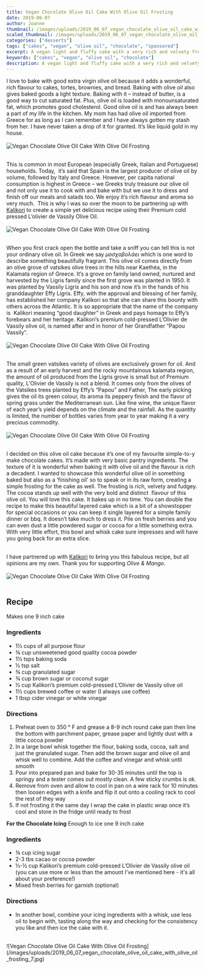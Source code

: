 ```yaml
---
title: Vegan Chocolate Olive Oil Cake With Olive Oil Frosting
date: 2019-06-07
author: Joanne
thumbnail: /images/uploads/2019_06_07_vegan_chocolate_olive_oil_cake_with_olive_oil_frosting_1.jpg
scaled_thumbnail: /images/uploads/2019_06_07_vegan_chocolate_olive_oil_cake_with_olive_oil_frosting_0.jpg
categories: ["desserts"]
tags: ["cakes", "vegan", "olive oil", "chocolate", "sponsored"]
excerpt: A vegan light and fluffy cake with a very rich and velvety frosting
keywords: ["cakes", "vegan", "olive oil", "chocolate"]
description: A vegan light and fluffy cake with a very rich and velvety frosting
---
```


I love to bake with good extra virgin olive oil because it adds a wonderful, rich flavour to cakes, tortes, brownies, and bread. Baking with olive oil also gives baked goods a light texture. Baking with it – instead of butter, is a good way to cut saturated fat. Plus, olive oil is loaded with monounsaturated fat, which promotes good cholesterol. Good olive oil is and has always been a part of my life in the kitchen. My mom has had olive oil imported from Greece for as long as I can remember and I have always gotten my stash from her. I have never taken a drop of it for granted. It’s like liquid gold in my house.
</br>
</br>
![Vegan Chocolate Olive Oil Cake With Olive Oil Frosting](/images/uploads/2019_06_07_vegan_chocolate_olive_oil_cake_with_olive_oil_frosting_2.jpg)
</br>
</br>

 This is common in most European (especially Greek, Italian and Portuguese) households. Today,  it’s said that Spain is the largest producer of olive oil by volume, followed by Italy and Greece. However, per capita national consumption is highest in Greece – we Greeks truly treasure our olive oil and not only use it to cook with and bake with but we use it to dress and finish off our meals and salads too. We enjoy it’s rich flavour and aroma so very much.  This is why I was so over the moon to be partnering up with <span class="highlight"><a rel="nofollow" href="http://kalikori.com/">Kalikori</a></span> to create a simple yet delicious recipe using their Premium cold pressed L’olivier de Vassily Olive Oil.
 </br>
</br>
![Vegan Chocolate Olive Oil Cake With Olive Oil Frosting](/images/uploads/2019_06_07_vegan_chocolate_olive_oil_cake_with_olive_oil_frosting_3.jpg)
</br>
</br>

When you first crack open the bottle and take a sniff you can tell this is not your ordinary olive oil. In Greek we say _μοσχοβολάει_ which is one word to describe something beautifully fragrant. This olive oil comes directly from an olive grove of vatsikes olive trees in the hills near Kaethéa, in the Kalamata region of Greece. It’s a grove on family land owned, nurtured and harvested by the Ligris family since the first grove was planted in 1950. It was planted by Vassily Ligris and his son and now it’s in the hands of his granddaughter Effy Ligris. Effy, with the approval and blessing of her family, has established her company Kalikori so that she can share this bounty with others across the Atlantic. It is so appropriate that the name of the company is  Kalikori meaning “good daughter” in Greek and pays homage to Effy’s forebears and her heritage. Kalikori’s premium cold-pressed L’Olivier de Vassily olive oil, is named after and in honor of her Grandfather “Papou Vassily”.
</br>
</br>
![Vegan Chocolate Olive Oil Cake With Olive Oil Frosting](/images/uploads/2019_06_07_vegan_chocolate_olive_oil_cake_with_olive_oil_frosting_4.jpg)
</br>
</br>

The small green vatsikes variety of olives are exclusively grown for oil. And as a result of an early harvest and the rocky mountainous kalamata region, the amount of oil produced from the Ligris grove is small but of Premium quality, L'Olivier de Vassily is not a blend. It comes only from the olives of the Vatsikes trees planted by Effy’s “Papou” and Father, The early picking gives the oil its green colour, its aroma its peppery finish and the flavor of spring grass under the Mediterranean sun. Like fine wine, the unique flavor of each year’s yield depends on the climate and the rainfall. As the quantity is limited, the number of bottles varies from year to year making it a very precious commodity.
</br>
</br>
![Vegan Chocolate Olive Oil Cake With Olive Oil Frosting](/images/uploads/2019_06_07_vegan_chocolate_olive_oil_cake_with_olive_oil_frosting_5.jpg)
</br>
</br>

I decided on this olive oil cake because it’s one of my favourite simple-to-y make chocolate cakes. It’s made with very basic pantry ingredients. The texture of it is wonderful when baking it with olive oil and the flavour is rich a decadent. I wanted to showcase this wonderful olive oil in something baked but also as a ‘finishing oil’ so to speak or in its raw form, creating a simple frosting for the cake as well. The frosting is rich, velvety and fudgey. The cocoa stands up well with the very bold and distinct  flavour of this olive oil. You will love this cake. It bakes up in no time. You can double the recipe to make this beautiful layered cake which is a bit of a showstopper for special occasions or you can keep it single layered for a simple family dinner or bbq. It doesn’t take much to dress it. Pile on fresh berries and you can even dust a little powdered sugar or cocoa for a little something extra. With very little effort, this bowl and whisk cake sure impresses and will have you going back for an extra slice.
</br>
</br>

I have partnered up with <span class="highlight"><a rel="nofollow" href="http://kalikori.com/">Kalikori</a></span> to bring you this fabulous recipe, but all opinions are my own. Thank you for supporting _Olive & Mango_.
</br>
</br>
![Vegan Chocolate Olive Oil Cake With Olive Oil Frosting](/images/uploads/2019_06_07_vegan_chocolate_olive_oil_cake_with_olive_oil_frosting_6.jpg)
</br>
</br>

## Recipe
Makes one 9 inch cake
</br>

### Ingredients

* <span itemprop="ingredients"> 1½ cups of all purpose flour</span>
* <span itemprop="ingredients"> ¾ cup unsweetened good quality cocoa powder</span>
* <span itemprop="ingredients"> 1½ tsps baking soda</span>
* <span itemprop="ingredients"> ½ tsp salt</span>
* <span itemprop="ingredients"> ¾ cup granulated sugar</span>
* <span itemprop="ingredients"> ¾ cup brown sugar or coconut sugar</span>
* <span itemprop="ingredients"> ½ cup Kalikori’s premium cold-pressed L’Olivier de Vassily olive oil</span>
* <span itemprop="ingredients"> 1½ cups brewed coffee or water (I always use coffee)</span>
* <span itemprop="ingredients"> 1 tbsp cider vinegar or white vinegar</span>

### Directions

1. Preheat oven to 350 ° F and grease a 8-9 inch round cake pan then line the bottom with parchment paper, grease paper and lightly dust with a little cocoa powder
2. In a large bowl whisk together the flour, baking soda, cocoa, salt and just the granulated sugar. Then add the brown sugar and olive oil and whisk well to combine. Add the coffee and vinegar and whisk until smooth
3. Pour into prepared pan and bake for 30-35 minutes until the top is springy and a tester comes out mostly clean. A few sticky crumbs is ok.
4. Remove from oven and allow to cool in pan on a wire rack for 10 minutes then loosen edges with a knife and flip it out onto a cooling rack to cool the rest of they way
5. If not frosting it the same day I wrap the cake in plastic wrap once it’s cool and store in the fridge until ready to frost 

__For the Chocolate Icing__
Enough to ice one 9 inch cake 
</br>

### Ingredients

* <span itemprop="ingredients">&frac34; cup icing sugar </span>
* <span itemprop="ingredients">2-3 tbs cacao or cocoa powder</span>
* <span itemprop="ingredients">&frac13;-&frac12; cup Kalikori’s premium cold-pressed L’Olivier de Vassily olive oil (you can use more or less than the amount I've mentioned here - it's all about your preference!)</span>
* <span itemprop="ingredients">Mixed fresh berries for garnish (optional) </span>

### Directions

* In another bowl, combine your icing ingredients with a whisk, use less oil to begin with, tasting along the way and checking for the consistency you like and then ice the cake with it.

</br>
![Vegan Chocolate Olive Oil Cake With Olive Oil Frosting](/images/uploads/2019_06_07_vegan_chocolate_olive_oil_cake_with_olive_oil_frosting_7.jpg)